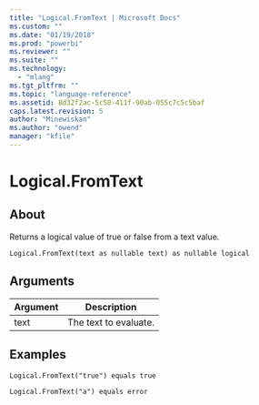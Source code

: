 ```yaml
---
title: "Logical.FromText | Microsoft Docs"
ms.custom: ""
ms.date: "01/19/2018"
ms.prod: "powerbi"
ms.reviewer: ""
ms.suite: ""
ms.technology: 
  - "mlang"
ms.tgt_pltfrm: ""
ms.topic: "language-reference"
ms.assetid: 8d32f2ac-5c58-411f-90ab-055c7c5c5baf
caps.latest.revision: 5
author: "Minewiskan"
ms.author: "owend"
manager: "kfile"
---
```

# Logical.FromText

  
## About  
Returns a logical value of true or false from a text value.  
  
```  
Logical.FromText(text as nullable text) as nullable logical  
```  
  
## Arguments  
  
|Argument|Description|  
|------------|---------------|  
|text|The text to evaluate.|  
  
## Examples  
  
```  
Logical.FromText("true") equals true  
```  
  
```  
Logical.FromText("a") equals error  
```  
